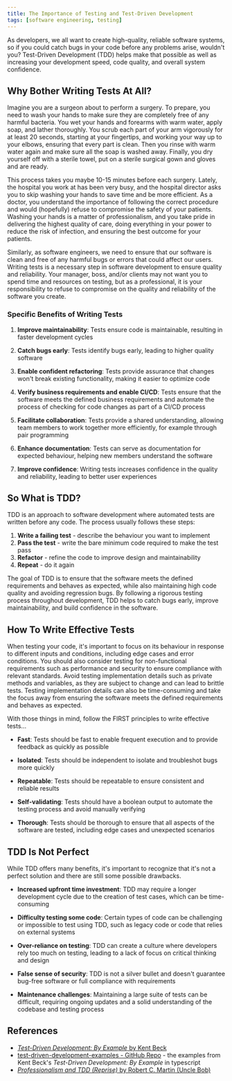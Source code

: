 ```yaml
---
title: The Importance of Testing and Test-Driven Development
tags: [software engineering, testing]
---
```


As developers, we all want to create high-quality, reliable software systems, so if you could catch bugs in your code before any problems arise, wouldn't you? Test-Driven Development (TDD) helps make that possible as well as increasing your development speed, code quality, and overall system confidence.


## Why Bother Writing Tests At All?

Imagine you are a surgeon about to perform a surgery. To prepare, you need to wash your hands to make sure they are completely free of any harmful bacteria. You wet your hands and forearms with warm water, apply soap, and lather thoroughly. You scrub each part of your arm vigorously for at least 20 seconds, starting at your fingertips, and working your way up to your elbows, ensuring that every part is clean. Then you rinse with warm water again and make sure all the soap is washed away. Finally, you dry yourself off with a sterile towel, put on a sterile surgical gown and gloves and are ready.

This process takes you maybe 10-15 minutes before each surgery. Lately, the hospital you work at has been very busy, and the hospital director asks you to skip washing your hands to save time and be more efficient. As a doctor, you understand the importance of following the correct procedure and would (hopefully) refuse to compromise the safety of your patients. Washing your hands is a matter of professionalism, and you take pride in delivering the highest quality of care, doing everything in your power to reduce the risk of infection, and ensuring the best outcome for your patients.

Similarly, as software engineers, we need to ensure that our software is clean and free of any harmful bugs or errors that could affect our users. Writing tests is a necessary step in software development to ensure quality and reliability. Your manager, boss, and/or clients may not want you to spend time and resources on testing, but as a professional, it is your responsibility to refuse to compromise on the quality and reliability of the software you create.


### Specific Benefits of Writing Tests

1. **Improve maintainability**: Tests ensure code is maintainable, resulting in faster development cycles

2. **Catch bugs early**: Tests identify bugs early, leading to higher quality software

3. **Enable confident refactoring**: Tests provide assurance that changes won't break existing functionality, making it easier to optimize code

4. **Verify business requirements and enable CI/CD**: Tests ensure that the software meets the defined business requirements and automate the process of checking for code changes as part of a CI/CD process

5. **Facilitate collaboration**: Tests provide a shared understanding, allowing team members to work together more efficiently, for example through pair programming

6. **Enhance documentation**: Tests can serve as documentation for expected behaviour, helping new members understand the software

7. **Improve confidence**: Writing tests increases confidence in the quality and reliability, leading to better user experiences


## So What is TDD?

TDD is an approach to software development where automated tests are written before any code. The process usually follows these steps:

1. <span class="text--red">**Write a failing test**</span> - describe the behaviour you want to implement
2. <span class="text--green">**Pass the test**</span> - write the bare minimum code required to make the test pass
3. **Refactor** - refine the code to improve design and maintainability
4. **Repeat** - do it again

The goal of TDD is to ensure that the software meets the defined requirements and behaves as expected, while also maintaining high code quality and avoiding regression bugs. By following a rigorous testing process throughout development, TDD helps to catch bugs early, improve maintainability, and build confidence in the software.


## How To Write Effective Tests

When testing your code, it's important to focus on its behaviour in response to different inputs and conditions, including edge cases and error conditions. You should also consider testing for non-functional requirements such as performance and security to ensure compliance with relevant standards. Avoid testing implementation details such as private methods and variables, as they are subject to change and can lead to brittle tests. Testing implementation details can also be time-consuming and take the focus away from ensuring the software meets the defined requirements and behaves as expected.

With those things in mind, follow the FIRST principles to write effective tests...

* **Fast**: Tests should be fast to enable frequent execution and to provide feedback as quickly as possible

* **Isolated**: Tests should be independent to isolate and troubleshot bugs more quickly

* **Repeatable**: Tests should be repeatable to ensure consistent and reliable results

* **Self-validating**: Tests should have a boolean output to automate the testing process and avoid manually verifying

* **Thorough**: Tests should be thorough to ensure that all aspects of the software are tested, including edge cases and unexpected scenarios

## TDD Is Not Perfect

While TDD offers many benefits, it's important to recognize that it's not a perfect solution and there are still some possible drawbacks.

* **Increased upfront time investment**: TDD may require a longer development cycle due to the creation of test cases, which can be time-consuming

* **Difficulty testing some code**: Certain types of code can be challenging or impossible to test using TDD, such as legacy code or code that relies on external systems

* **Over-reliance on testing**: TDD can create a culture where developers rely too much on testing, leading to a lack of focus on critical thinking and design

* **False sense of security**: TDD is not a silver bullet and doesn't guarantee bug-free software or full compliance with requirements

* **Maintenance challenges**: Maintaining a large suite of tests can be difficult, requiring ongoing updates and a solid understanding of the codebase and testing process

## References
* [_Test-Driven Development: By Example_ by Kent Beck](https://amzn.to/3KWnEf3)
* [test-driven-development-examples - GitHub Repo](https://github.com/brandoncardoso/test-driven-development-examples) - the examples from Kent Beck's _Test-Driven Development: By Example_ in typescript
* [_Professionalism and TDD (Reprise)_ by Robert C. Martin (Uncle Bob)](https://blog.cleancoder.com/uncle-bob/2014/05/02/ProfessionalismAndTDD.html)

